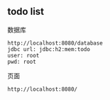 ## todo list

数据库
    
    http://localhost:8080/database
    jdbc url: jdbc:h2:mem:todo
    user: root
    pwd: root

页面
    
    http://localhost:8080/
    

